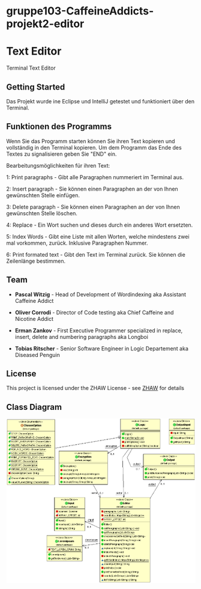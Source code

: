# gruppe103-CaffeineAddicts-projekt2-editor

# Text Editor

Terminal Text Editor

## Getting Started

Das Projekt wurde ine Eclipse und IntelliJ getestet und funktioniert über den Terminal.

## Funktionen des Programms

Wenn Sie das Programm starten können Sie ihren Text kopieren und vollständig in den Terminal kopieren.
Um dem Programm das Ende des Textes zu signalisieren geben Sie "END" ein.


Bearbeitungsmöglichkeiten für ihren Text:

1: Print paragraphs - Gibt alle Paragraphen nummeriert im Terminal aus.

2: Insert paragraph - Sie können einen Paragraphen an der von Ihnen gewünschten Stelle einfügen.

3: Delete paragraph - Sie können einen Paragraphen an der von Ihnen gewünschten Stelle löschen.

4: Replace - Ein Wort suchen und dieses durch ein anderes Wort ersetzten.

5: Index Words - Gibt eine Liste mit allen Worten, welche mindestens zwei mal vorkommen, zurück. Inklusive Paragraphen Nummer.

6: Print formated text - Gibt den Text im Terminal zurück. Sie können die Zeilenlänge bestimmen.

## Team

* **Pascal Witzig** - Head of Development of Wordindexing aka Assistant Caffeine Addict

* **Oliver Corrodi** - Director of Code testing aka Chief Caffeine and Nicotine Addict

* **Erman Zankov** - First Executive Programmer specialized in replace, insert, delete and numbering paragraphs aka Longboi

* **Tobias Ritscher** - Senior Software Engineer in Logic Departement aka Diseased Penguin

## License

This project is licensed under the ZHAW License - see [ZHAW](http://www.zhaw.ch) for details

## Class Diagram

![Flowchart](Klassendiagramm.gif)
